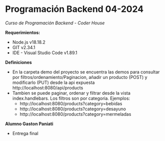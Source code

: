 # Programación Backend 04-2024
*Curso de Programación Backend - Coder House*

**Requerimientos:**
- Node.js v18.18.2
- GIT v2.34.1
- IDE - Visual Studio Code v1.89.1

**Definiciones**
- En la carpeta demo del proyecto se encuentra las demos para consultar por filtros/ordenamiento/Paginacion, añadir un producto (POST) y modificarlo (PUT) desde la api expuesta
  http://localhost:8080/api/products
- Tambien se puede paginar, ordenar y filtrar desde la vista index.handlebars. Los filtros son por categoria.
  Ejemplos:
  * http://localhost:8080/products?category=bebidas
  * http://localhost:8080/products?category=desayuno
  * http://localhost:8080/products?category=mermeladas

**Alumno Gaston Paniati**
- Entrega final
